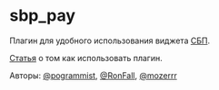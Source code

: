 # sbp_pay

Плагин для удобного использования виджета [СБП](https://sbp.nspk.ru/business_online/).

[Статья](https://habr.com/ru/companies/friflex/articles/768610/) о том как использовать плагин.

Авторы: [@pogrammist](https://github.com/pogrammist), [@RonFall](https://github.com/RonFall),
[@mozerrr](https://github.com/mozerrr)